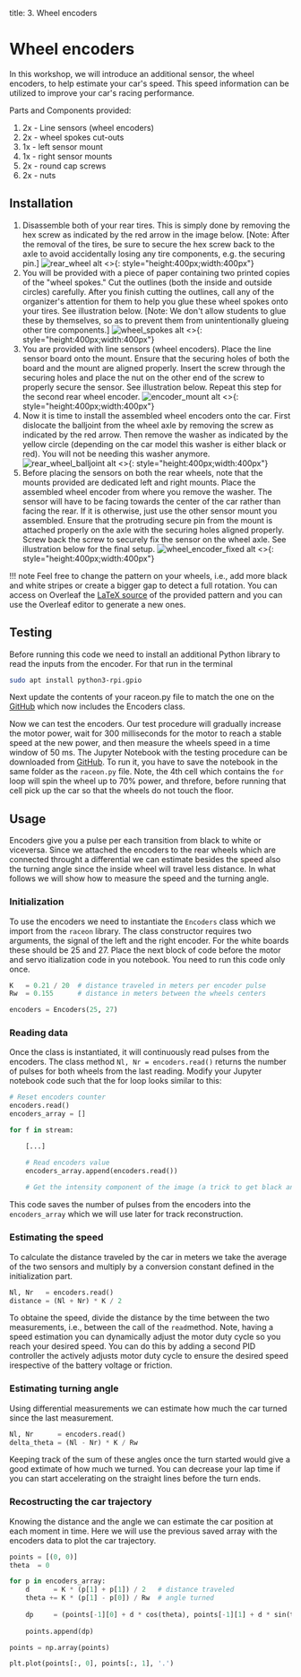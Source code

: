 title: 3. Wheel encoders

# Wheel encoders

In this workshop, we will introduce an additional sensor, the wheel encoders, to help estimate your car's speed. This speed information can be utilized to improve your car's racing performance.

Parts and Components provided:

  1. 2x - Line sensors (wheel encoders)
  2. 2x - wheel spokes cut-outs
  3. 1x - left sensor mount
  4. 1x - right sensor mounts
  5. 2x - round cap screws
  6. 2x - nuts

## Installation

  1. Disassemble both of your rear tires. This is simply done by removing the hex screw as indicated by the red arrow in the image below. [Note: After the removal of the tires, be sure to secure the hex screw back to the axle to avoid accidentally losing any tire components, e.g. the securing pin.]
  ![rear_wheel alt <>](../images/3a_rear_wheel.jpg "Rear wheel"){: style="height:400px;width:400px"}
  2. You will be provided with a piece of paper containing two printed copies of the "wheel spokes." Cut the outlines (both the inside and outside circles) carefully. After you  finish cutting the outlines, call any of the organizer's attention for them to help you glue these wheel spokes onto your tires. See illustration below. [Note: We don't allow students to glue these by themselves, so as to prevent them from unintentionally glueing other tire components.]
  ![wheel_spokes alt <>](../images/3b_wheel_spokes.jpg "Wheel spokes"){: style="height:400px;width:400px"}
  3. You are provided with line sensors (wheel encoders). Place the line sensor board onto the mount. Ensure that the securing holes of both the board and the mount are aligned properly. Insert the screw through the securing holes and place the nut on the other end of the screw to properly secure the sensor. See illustration below. Repeat this step for the second rear wheel encoder.
  ![encoder_mount alt <>](../images/3c_encoder_mount.jpg "Encoder mount"){: style="height:400px;width:400px"}
  4. Now it is time to install the assembled wheel encoders onto the car. First dislocate the balljoint from the wheel axle by removing the screw as indicated by the red arrow. Then remove the washer as indicated by the yellow circle (depending on the car model this washer is either black or red). You will not be needing this washer anymore.
  ![rear_wheel_balljoint alt <>](../images/3d_rear_wheel_balljoint.jpg "Rear wheel balljoint"){: style="height:400px;width:400px"}
  5. Before placing the sensors on both the rear wheels, note that the mounts provided are  dedicated left and right mounts. Place the assembled wheel encoder from where you remove the washer. The sensor will have to be facing towards the center of the car rather than facing the rear. If it is otherwise, just use the other sensor mount you assembled. Ensure that the protruding secure pin from the mount is attached properly on the axle with the securing holes aligned properly. Screw back the screw to securely fix the sensor on the wheel axle. See illustration below for the final setup.
  ![wheel_encoder_fixed alt <>](../images/3e_assembled_encoder.jpg "Final assembled wheel encoder"){: style="height:400px;width:400px"}

!!! note
    Feel free to change the pattern on your wheels, i.e., add more black and white stripes or create a bigger gap to detect a full rotation. You can access on Overleaf the [LaTeX source](https://www.overleaf.com/read/cxcfqgjwvswc) of the provided pattern and you can use the Overleaf editor to generate a new ones.


## Testing

Before running this code we need to install an additional Python library to read the inputs from the encoder. For that run in the terminal

```bash
sudo apt install python3-rpi.gpio
```

Next update the contents of your raceon.py file to match the one on the [GitHub](https://github.com/race-on/workshops/blob/master/raceon.py) which now includes the Encoders class.

Now we can test the encoders. Our test procedure will gradually increase the motor power, wait for 300 milliseconds for the motor to reach a stable speed at the new power, and then measure the wheels speed in a time window of 50 ms. The Jupyter Notebook with the testing procedure can be downloaded from [GitHub](https://github.com/race-on/workshops/blob/master/test-encoders.ipynb). To run it, you have to save the notebook in the same folder as the ```raceon.py``` file. Note, the 4th cell which contains the ```for``` loop will spin the wheel up to 70% power, and threfore, before running that cell pick up the car so that the wheels do not touch the floor. 

## Usage

Encoders give you a pulse per each transition from black to white or viceversa. Since we attached the encoders to the rear wheels which are connected throught a differential we can estimate besides the speed also the turning angle since the inside wheel will travel less distance. In what follows we will show how to measure the speed and the turning angle.

### Initialization

To use the encoders we need to instantiate the ```Encoders``` class which we import from the ```raceon``` library. The class constructor requires two arguments, the signal of the left and the right encoder. For the white boards these should be 25 and 27. Place the next block of code before the motor and servo itialization code in you notebook. You need to run this code only once.
```python
K   = 0.21 / 20  # distance traveled in meters per encoder pulse 
Rw  = 0.155      # distance in meters between the wheels centers

encoders = Encoders(25, 27)
```

### Reading data

Once the class is instantiated, it will continuously read pulses from the encoders. The class method ```Nl, Nr = encoders.read()``` returns the number of pulses for both wheels from the last reading. Modify your Jupyter notebook code such that the for loop looks similar to this:

```python
# Reset encoders counter
encoders.read()
encoders_array = []

for f in stream:

    [...]

    # Read encoders value
    encoders_array.append(encoders.read())
        
    # Get the intensity component of the image (a trick to get black and white images)
```

This code saves the number of pulses from the encoders into the ```encoders_array``` which we will use later for track reconstruction.


### Estimating the speed

To calculate the distance traveled by the car in meters we take the average of the two sensors and multiply by a conversion constant  defined in the initialization part.

```python
Nl, Nr   = encoders.read()
distance = (Nl + Nr) * K / 2
``` 

To obtaine the speed, divide the distance by the time between the two measurements, i.e., between the call of the ```read```method. Note, having a speed estimation you can dynamically adjust the motor duty cycle so you reach your desired speed. You can do this by adding a second PID controller the actively adjusts motor duty cycle to ensure the desired speed irespective of the battery voltage or friction.

### Estimating turning angle

Using differential measurements we can estimate how much the car turned since the last measurement. 

```python
Nl, Nr      = encoders.read()
delta_theta = (Nl - Nr) * K / Rw
```

Keeping track of the sum of these angles once the turn started would give a good extimate of how much we turned. You can decrease your lap time if you can start accelerating on the straight lines before the turn ends.

### Recostructing the car trajectory

Knowing the distance and the angle we can estimate the car position at each moment in time. Here we will use the previous saved array with the encoders data to plot the car trajectory.

```python
points = [(0, 0)]
theta  = 0

for p in encoders_array:
    d      = K * (p[1] + p[1]) / 2   # distance traveled
    theta += K * (p[1] - p[0]) / Rw  # angle turned 
    
    dp     = (points[-1][0] + d * cos(theta), points[-1][1] + d * sin(theta))
    
    points.append(dp)

points = np.array(points)

plt.plot(points[:, 0], points[:, 1], '.')
```